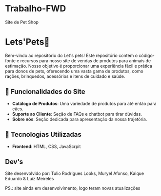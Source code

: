# Trabalho-FWD
Site de Pet Shop

# Lets'Pets🐾

Bem-vindo ao repositório do Let's pets! Este repositório contém o código-fonte e recursos para nosso site de vendas de produtos para animais de estimação. Nosso objetivo é proporcionar uma experiência fácil e prática para donos de pets, oferecendo uma vasta gama de produtos, como rações, brinquedos, acessórios e itens de cuidado e saúde.

## 🚀 Funcionalidades do Site

- **Catálogo de Produtos**: Uma variedade de produtos para até então para cães.
- **Suporte ao Cliente**: Seção de FAQs e chatbot para tirar dúvidas.
- **Sobre nós**: Seção dedicada para apresentação da nossa trajetória.

## 🔧 Tecnologias Utilizadas

- **Frontend**: HTML, CSS, JavaScrpit

## Dev's

Site desenvolvido por:
Tulio Rodrigues Looks,
Muryel Afonso,
Kaique Eduardo &
Luiz Meireles

PS.: site ainda em desenvolvimento, logo teram novas atualizações
